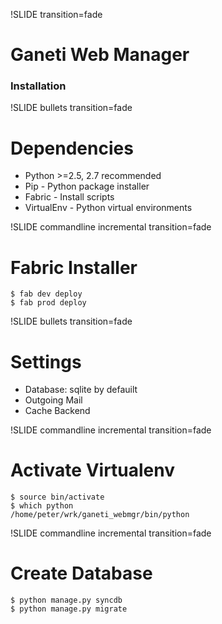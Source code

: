 !SLIDE transition=fade

# Ganeti Web Manager
### Installation

!SLIDE bullets transition=fade

# Dependencies
* Python >=2.5, 2.7 recommended
* Pip - Python package installer
* Fabric - Install scripts
* VirtualEnv - Python virtual environments

!SLIDE commandline incremental transition=fade

# Fabric Installer

    $ fab dev deploy
    $ fab prod deploy

!SLIDE bullets transition=fade

# Settings

* Database: sqlite by defauilt
* Outgoing Mail
* Cache Backend
    
!SLIDE commandline incremental transition=fade

# Activate Virtualenv

    $ source bin/activate 
    $ which python
    /home/peter/wrk/ganeti_webmgr/bin/python


!SLIDE commandline incremental transition=fade

# Create Database

    $ python manage.py syncdb
    $ python manage.py migrate
